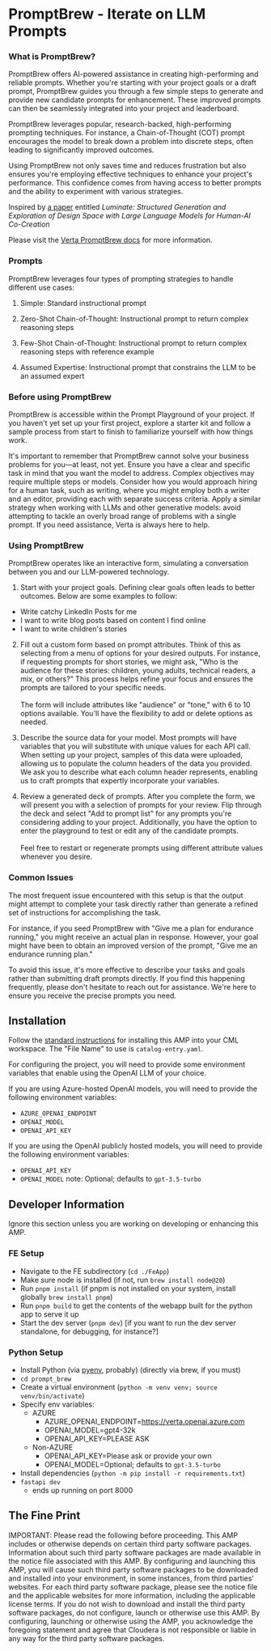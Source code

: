 # PromptBrew - Iterate on LLM Prompts

### What is PromptBrew?

PromptBrew offers AI-powered assistance in creating high-performing and reliable prompts. Whether you're starting with your project goals or a draft prompt, PromptBrew guides you through a few simple steps to generate and provide new candidate prompts for enhancement. These improved prompts can then be seamlessly integrated into your project and leaderboard.

PromptBrew leverages popular, research-backed, high-performing prompting techniques. For instance, a Chain-of-Thought (COT) prompt encourages the model to break down a problem into discrete steps, often leading to significantly improved outcomes.

Using PromptBrew not only saves time and reduces frustration but also ensures you're employing effective techniques to enhance your project's performance. This confidence comes from having access to better prompts and the ability to experiment with various strategies.

Inspired by [a paper](<(https://arxiv.org/abs/2310.12953)>) entitled <i>Luminate: Structured Generation and Exploration of Design Space with Large Language Models for Human-AI Co-Creation</i>

Please visit the [Verta PromptBrew docs](https://docs.verta.ai/verta-workbench-documentation/workbench-features/autoprompt-automatic-prompt-generation) for more information.

### Prompts

PromptBrew leverages four types of prompting strategies to handle different use cases:

1. Simple: Standard instructional prompt

2. Zero-Shot Chain-of-Thought: Instructional prompt to return complex reasoning steps

3. Few-Shot Chain-of-Thought: Instructional prompt to return complex reasoning steps with reference example

4. Assumed Expertise: Instructional prompt that constrains the LLM to be an assumed expert

### Before using PromptBrew

PromptBrew is accessible within the Prompt Playground of your project. If you haven't yet set up your first project, explore a starter kit and follow a sample process from start to finish to familiarize yourself with how things work.

It's important to remember that PromptBrew cannot solve your business problems for you—at least, not yet. Ensure you have a clear and specific task in mind that you want the model to address. Complex objectives may require multiple steps or models. Consider how you would approach hiring for a human task, such as writing, where you might employ both a writer and an editor, providing each with separate success criteria. Apply a similar strategy when working with LLMs and other generative models: avoid attempting to tackle an overly broad range of problems with a single prompt. If you need assistance, Verta is always here to help.

### Using PromptBrew

PromptBrew operates like an interactive form, simulating a conversation between you and our LLM-powered technology.

1. Start with your project goals. Defining clear goals often leads to better outcomes. Below are some examples to follow:

- Write catchy LinkedIn Posts for me
- I want to write blog posts based on content I find online
- I want to write children's stories

2. Fill out a custom form based on prompt attributes. Think of this as selecting from a menu of options for your desired outputs. For instance, if requesting prompts for short stories, we might ask, "Who is the audience for these stories: children, young adults, technical readers, a mix, or others?" This process helps refine your focus and ensures the prompts are tailored to your specific needs. </br></br>
   The form will include attributes like "audience" or "tone," with 6 to 10 options available. You'll have the flexibility to add or delete options as needed.

3. Describe the source data for your model. Most prompts will have variables that you will substitute with unique values for each API call. When setting up your project, samples of this data were uploaded, allowing us to populate the column headers of the data you provided. We ask you to describe what each column header represents, enabling us to craft prompts that expertly incorporate your variables.

4. Review a generated deck of prompts. After you complete the form, we will present you with a selection of prompts for your review. Flip through the deck and select "Add to prompt list" for any prompts you're considering adding to your project. Additionally, you have the option to enter the playground to test or edit any of the candidate prompts. </br></br> Feel free to restart or regenerate prompts using different attribute values whenever you desire.

### Common Issues

The most frequent issue encountered with this setup is that the output might attempt to complete your task directly rather than generate a refined set of instructions for accomplishing the task.

For instance, if you seed PromptBrew with "Give me a plan for endurance running," you might receive an actual plan in response. However, your goal might have been to obtain an improved version of the prompt, "Give me an endurance running plan."

To avoid this issue, it's more effective to describe your tasks and goals rather than submitting draft prompts directly. If you find this happening frequently, please don't hesitate to reach out for assistance. We're here to ensure you receive the precise prompts you need.

## Installation

Follow the [standard instructions](https://docs.cloudera.com/machine-learning/cloud/applied-ml-prototypes/topics/ml-amp-add-catalog.html) for installing this AMP into your CML workspace.
The "File Name" to use is `catalog-entry.yaml`.

For configuring the project, you will need to provide some environment variables that enable using the OpenAI LLM of your choice.

If you are using Azure-hosted OpenAI models, you will need to provide the following environment variables:

- `AZURE_OPENAI_ENDPOINT`
- `OPENAI_MODEL`
- `OPENAI_API_KEY`

If you are using the OpenAI publicly hosted models, you will need to provide the following environment variables:

- `OPENAI_API_KEY`
- `OPENAI_MODEL` note: Optional; defaults to `gpt-3.5-turbo`

## Developer Information

Ignore this section unless you are working on developing or enhancing this AMP.

### FE Setup

- Navigate to the FE subdirectory (`cd ./FeApp`)
- Make sure node is installed (if not, run `brew install node@20`)
- Run `pnpm install` (if pnpm is not installed on your system, install globally `brew install pnpm`)
- Run `pnpm build` to get the contents of the webapp built for the python app to serve it up
- Start the dev server (`pnpm dev`) [if you want to run the dev server standalone, for debugging, for instance?]

### Python Setup

- Install Python (via [pyenv](https://github.com/pyenv/pyenv), probably) (directly via brew, if you must)
- `cd prompt_brew`
- Create a virtual environment (`python -m venv venv; source venv/bin/activate`)
- Specify env variables:
  - AZURE
    - AZURE_OPENAI_ENDPOINT=https://verta.openai.azure.com
    - OPENAI_MODEL=gpt4-32k
    - OPENAI_API_KEY=PLEASE ASK
  - Non-AZURE
    - OPENAI_API_KEY=Please ask or provide your own
    - OPENAI_MODEL=Optional; defaults to `gpt-3.5-turbo`
- Install dependencies (`python -m pip install -r requirements.txt`)
- `fastapi dev`
  - ends up running on port 8000

## The Fine Print

IMPORTANT: Please read the following before proceeding. This AMP includes or otherwise depends on certain third party software packages. Information about such third party software packages are made available in the notice file associated with this AMP. By configuring and launching this AMP, you will cause such third party software packages to be downloaded and installed into your environment, in some instances, from third parties' websites. For each third party software package, please see the notice file and the applicable websites for more information, including the applicable license terms. If you do not wish to download and install the third party software packages, do not configure, launch or otherwise use this AMP. By configuring, launching or otherwise using the AMP, you acknowledge the foregoing statement and agree that Cloudera is not responsible or liable in any way for the third party software packages.
